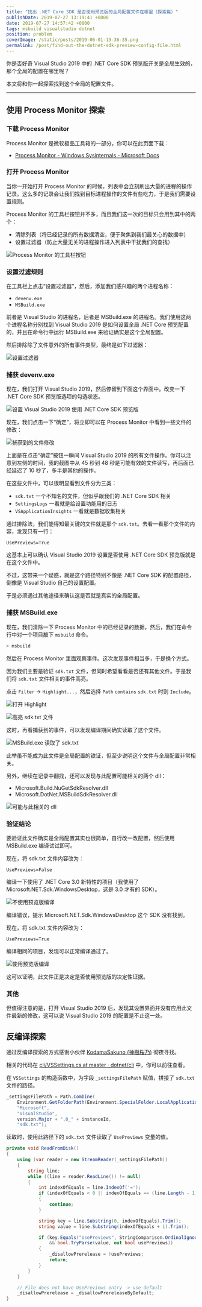 ```yaml
---
title: "找出 .NET Core SDK 是否使用预览版的全局配置文件在哪里（探索篇）"
publishDate: 2019-07-27 13:19:41 +0800
date: 2019-07-27 14:57:42 +0800
tags: msbuild visualstudio dotnet
position: problem
coverImage: /static/posts/2019-06-01-13-36-35.png
permalink: /post/find-out-the-dotnet-sdk-preview-config-file.html
---
```


你是否好奇 Visual Studio 2019 中的 .NET Core SDK 预览版开关是全局生效的，那个全局的配置在哪里呢？

本文将和你一起探索找到这个全局的配置文件。

---

<div id="toc"></div>

## 使用 Process Monitor 探索

### 下载 Process Monitor

Process Monitor 是微软极品工具箱的一部分，你可以在此页面下载：

- [Process Monitor - Windows Sysinternals - Microsoft Docs](https://docs.microsoft.com/en-us/sysinternals/downloads/procmon)

### 打开 Process Monitor

当你一开始打开 Process Monitor 的时候，列表中会立刻刷出大量的进程的操作记录。这么多的记录会让我们找到目标进程操作的文件有些吃力，于是我们需要设置规则。

Process Monitor 的工具栏按钮并不多，而且我们这一次的目标只会用到其中的两个：

- 清除列表（将已经记录的所有数据清空，便于聚焦到我们最关心的数据中）
- 设置过滤器（防止大量无关的进程操作进入列表中干扰我们的查找）

![Process Monitor 的工具栏按钮](/static/posts/2019-06-01-13-36-35.png)

### 设置过滤规则

在工具栏上点击“设置过滤器”，然后，添加我们感兴趣的两个进程名称：

- `devenv.exe`
- `MSBuild.exe`

前者是 Visual Studio 的进程名，后者是 MSBuild.exe 的进程名。我们使用这两个进程名称分别找到 Visual Studio 2019 是如何设置全局 .NET Core 预览配置的，并且在命令行中运行 MSBuild.exe 来验证确实是这个全局配置。

然后排除除了文件意外的所有事件类型，最终是如下过滤器：

![设置过滤器](/static/posts/2019-07-27-10-09-14.png)

### 捕获 devenv.exe

现在，我们打开 Visual Studio 2019，然后停留到下面这个界面中。改变一下 .NET Core SDK 预览版选项的勾选状态。

![设置 Visual Studio 2019 使用 .NET Core SDK 预览版](/static/posts/2019-07-27-09-00-09.png)

现在，我们点击一下“确定”，将立即可以在 Process Monitor 中看到一些文件的修改：

![捕获到的文件修改](/static/posts/2019-07-27-10-24-15.png)

上面是在点击“确定”按钮一瞬间 Visual Studio 2019 的所有文件操作。你可以注意到左侧的时间，我的截图中从 45 秒到 48 秒是可能有效的文件读写，再后面已经延迟了 10 秒了，多半是其他的操作。

在这些文件中，可以很明显看到文件分为三类：

- `sdk.txt` 一个不知名的文件，但似乎跟我们的 .NET Core SDK 相关
- `SettingsLogs` 一看就是给设置功能用的日志
- `VSApplicationInsights` 一看就是数据收集相关

通过排除法，我们能得知最关键的文件就是那个 `sdk.txt`。去看一看那个文件的内容，发现只有一行：

```
UsePreviews=True
```

这基本上可以确认 Visual Studio 2019 设置是否使用 .NET Core SDK 预览版就是在这个文件中。

不过，这带来一个疑惑，就是这个路径特别不像是 .NET Core SDK 的配置路径，倒像是 Visual Studio 自己的设置配置。

于是必须通过其他途径来确认这是否就是真实的全局配置。

### 捕获 MSBuild.exe

现在，我们清除一下 Process Monitor 中的已经记录的数据，然后，我们在命令行中对一个项目敲下 `msbuild` 命令。

```powershell
> msbuild
```

然后在 Process Monitor 里面观察事件。这次发现事件相当多，于是换个方式。

因为我们主要是验证 `sdk.txt` 文件，但同时希望看看是否还有其他文件。于是我们将 `sdk.txt` 文件相关的事件高亮。

点击 `Filter` -> `Highlight...`，然后选择 `Path` `contains` `sdk.txt` 时则 `Include`。

![打开 Highlight](/static/posts/2019-07-27-12-58-58.png)

![高亮 sdk.txt 文件](/static/posts/2019-07-27-12-58-25.png)

这时，再看捕获到的事件，可以发现编译期间确实读取了这个文件。

![MSBuild.exe 读取了 sdk.txt](/static/posts/2019-07-27-13-00-23.png)

此举虽不能成为此文件是全局配置的铁证，但至少说明这个文件与全局配置非常相关。

另外，继续在记录中翻找，还可以发现与此配置可能相关的两个 dll：

- Microsoft.Build.NuGetSdkResolver.dll
- Microsoft.DotNet.MSBuildSdkResolver.dll

![可能与此相关的 dll](/static/posts/2019-07-27-13-02-48.png)

### 验证结论

要验证此文件确实是全局配置其实也很简单，自行改一改配置，然后使用 MSBuild.exe 编译试试即可。

现在，将 sdk.txt 文件内容改为：

```
UsePreviews=False
```

编译一下使用了 .NET Core 3.0 新特性的项目（我使用了 Microsoft.NET.Sdk.WindowsDesktop，这是 3.0 才有的 SDK）。

![不使用预览版编译](/static/posts/2019-07-27-13-07-51.png)

编译错误，提示 Microsoft.NET.Sdk.WindowsDesktop 这个 SDK 没有找到。

现在，将 sdk.txt 文件内容改为：

```
UsePreviews=True
```

编译相同的项目，发现可以正常编译通过了。

![使用预览版编译](/static/posts/2019-07-27-13-09-39.png)

这可以证明，此文件正是决定是否使用预览版的决定性证据。

### 其他

但值得注意的是，打开 Visual Studio 2019 后，发现其设置界面并没有应用此文件最新的修改，这可以说 Visual Studio 2019 的配置是不止这一处。

## 反编译探索

通过反编译探索的方式感谢小伙伴 [KodamaSakuno (神樹桜乃)](https://github.com/KodamaSakuno) 彻夜寻找。

相关的代码在 [cli/VSSettings.cs at master · dotnet/cli](https://github.com/dotnet/cli/blob/master/src/Microsoft.DotNet.MSBuildSdkResolver/VSSettings.cs) 中，你可以前往查看。

在 `VSSettings` 的构造函数中，为字段 `_settingsFilePath` 赋值，拼接了 `sdk.txt` 文件的路径。

```csharp
_settingsFilePath = Path.Combine(
    Environment.GetFolderPath(Environment.SpecialFolder.LocalApplicationData),
    "Microsoft",
    "VisualStudio",
    version.Major + ".0_" + instanceId,
    "sdk.txt");
```

读取时，使用此路径下的 `sdk.txt` 文件读取了 `UsePreviews` 变量的值。

```csharp
private void ReadFromDisk()
{
    using (var reader = new StreamReader(_settingsFilePath))
    {
        string line;
        while ((line = reader.ReadLine()) != null)
        {
            int indexOfEquals = line.IndexOf('=');
            if (indexOfEquals < 0 || indexOfEquals == (line.Length - 1))
            {
                continue;
            }

            string key = line.Substring(0, indexOfEquals).Trim();
            string value = line.Substring(indexOfEquals + 1).Trim();

            if (key.Equals("UsePreviews", StringComparison.OrdinalIgnoreCase)
                && bool.TryParse(value, out bool usePreviews))
            {
                _disallowPrerelease = !usePreviews;
                return;
            }
        }
    }

    // File does not have UsePreviews entry -> use default
    _disallowPrerelease = _disallowPrereleaseByDefault;
}
```


